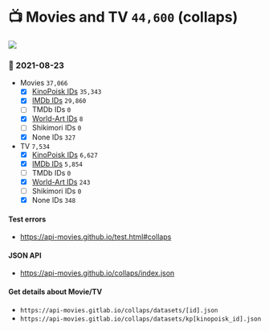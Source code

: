 # :tv: Movies and TV `44,600` (collaps)

<a href="https://API-Movies.github.io"><img src="https://API-Movies.github.io/banner.png?cache"></a>

### :date: 2021-08-23
- Movies `37,066`
  - [x] <a href="https://API-Movies.github.io/collaps/movie_kinopoisk_ids.json">KinoPoisk IDs</a> `35,343`
  - [x] <a href="https://API-Movies.github.io/collaps/movie_imdb_ids.json">IMDb IDs</a> `29,860`
  - [ ] TMDb IDs `0`
  - [x] <a href="https://API-Movies.github.io/collaps/movie_world_art_ids.json">World-Art IDs</a> `8`
  - [ ] Shikimori IDs `0`
  - [x] None IDs `327`
- TV `7,534`
  - [x] <a href="https://API-Movies.github.io/collaps/tv_kinopoisk_ids.json">KinoPoisk IDs</a> `6,627`
  - [x] <a href="https://API-Movies.github.io/collaps/tv_imdb_ids.json">IMDb IDs</a> `5,854`
  - [ ] TMDb IDs `0`
  - [x] <a href="https://API-Movies.github.io/collaps/tv_world_art_ids.json">World-Art IDs</a> `243`
  - [ ] Shikimori IDs `0`
  - [x] None IDs `348`
#### Test errors
- <a href='https://api-movies.github.io/test.html#collaps'>https://api-movies.github.io/test.html#collaps</a>
#### JSON API
- <a href='https://api-movies.github.io/collaps/index.json'>https://api-movies.github.io/collaps/index.json</a>
#### Get details about Movie/TV
- `https://api-movies.gitlab.io/collaps/datasets/[id].json`
- `https://api-movies.gitlab.io/collaps/datasets/kp[kinopoisk_id].json`
